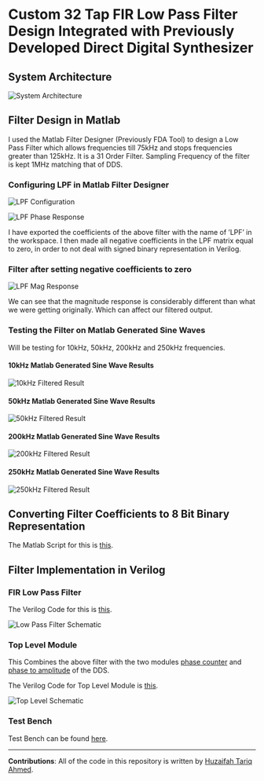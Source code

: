 # Custom 32 Tap FIR Low Pass Filter Design Integrated with Previously Developed Direct Digital Synthesizer

## System Architecture

![System Architecture](Images/architecture.png)

## Filter Design in Matlab

I used the Matlab Filter Designer (Previously FDA Tool) to design a Low Pass Filter which allows frequencies till 75kHz and stops frequencies greater than 125kHz. It is a 31 Order Filter. Sampling Frequency of the filter is kept 1MHz matching that of DDS.

### Configuring LPF in Matlab Filter Designer

![LPF Configuration](Images/lpfconfig.png)

![LPF Phase Response](Images/lpfphase.png)

I have exported the coefficients of the above filter with the name of ’LPF’ in the workspace. I then made all negative coefficients in the LPF matrix equal to zero, in order to not deal with signed binary representation in Verilog.

### Filter after setting negative coefficients to zero

![LPF Mag Response](Images/lpfmag.png)

We can see that the magnitude response is considerably different than what we were getting originally. Which can affect our filtered output.

### Testing the Filter on Matlab Generated Sine Waves

Will be testing for 10kHz, 50kHz, 200kHz and 250kHz frequencies.

#### 10kHz Matlab Generated Sine Wave Results

![10kHz Filtered Result](Images/10kHzfiltered.png)

#### 50kHz Matlab Generated Sine Wave Results

![50kHz Filtered Result](Images/50kHzfiltered.png)

#### 200kHz Matlab Generated Sine Wave Results

![200kHz Filtered Result](Images/200kHzfiltered.png)

#### 250kHz Matlab Generated Sine Wave Results

![250kHz Filtered Result](Images/250kHzfiltered.png)

## Converting Filter Coefficients to 8 Bit Binary Representation

The Matlab Script for this is [this](https://github.com/huzaifahtariqahmed/Integrated-DDS-FIR-Low-Pass-Filter/blob/main/low_pass_filter.mlx).

## Filter Implementation in Verilog

### FIR Low Pass Filter

The Verilog Code for this is [this](https://github.com/huzaifahtariqahmed/Integrated-DDS-FIR-Low-Pass-Filter/blob/main/fir_low_pass_filter.v).

![Low Pass Filter Schematic](Images/lpfschematic.png)

### Top Level Module

This Combines the above filter with the two modules [phase counter](https://github.com/huzaifahtariqahmed/Direct-Digital-Synthesizer/blob/main/DDS%20Verilog%20Scripts/phase_counter.v) and [phase to amplitude](https://github.com/huzaifahtariqahmed/Direct-Digital-Synthesizer/blob/main/DDS%20Verilog%20Scripts/phase_to_amplitude.v) of the DDS.

The Verilog Code for Top Level Module is [this](https://github.com/huzaifahtariqahmed/Integrated-DDS-FIR-Low-Pass-Filter/blob/main/top_module.v).

![Top Level Schematic](Images/topschematic.png)

### Test Bench

Test Bench can be found [here]().

--- 

**Contributions**: All of the code in this repository is written by [Huzaifah Tariq Ahmed](https://github.com/huzaifahtariqahmed). 
